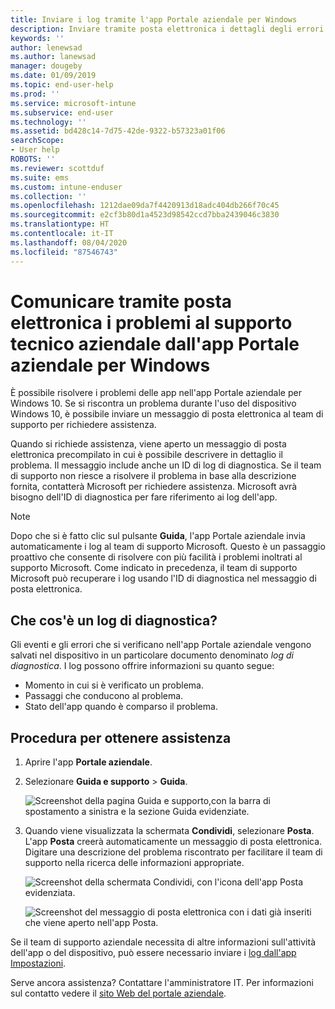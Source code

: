 ```yaml
---
title: Inviare i log tramite l'app Portale aziendale per Windows
description: Inviare tramite posta elettronica i dettagli degli errori e dei log per consentire al supporto tecnico aziendale di correggere i problemi delle app
keywords: ''
author: lenewsad
ms.author: lanewsad
manager: dougeby
ms.date: 01/09/2019
ms.topic: end-user-help
ms.prod: ''
ms.service: microsoft-intune
ms.subservice: end-user
ms.technology: ''
ms.assetid: bd428c14-7d75-42de-9322-b57323a01f06
searchScope:
- User help
ROBOTS: ''
ms.reviewer: scottduf
ms.suite: ems
ms.custom: intune-enduser
ms.collection: ''
ms.openlocfilehash: 1212dae09da7f4420913d18adc404db266f70c45
ms.sourcegitcommit: e2cf3b80d1a4523d98542ccd7bba2439046c3830
ms.translationtype: HT
ms.contentlocale: it-IT
ms.lasthandoff: 08/04/2020
ms.locfileid: "87546743"
---
```

# <a name="email-your-company-support-about-problem-from-company-portal-for-windows"></a>Comunicare tramite posta elettronica i problemi al supporto tecnico aziendale dall'app Portale aziendale per Windows

È possibile risolvere i problemi delle app nell'app Portale aziendale per Windows 10. Se si riscontra un problema durante l'uso del dispositivo Windows 10, è possibile inviare un messaggio di posta elettronica al team di supporto per richiedere assistenza. 

Quando si richiede assistenza, viene aperto un messaggio di posta elettronica precompilato in cui è possibile descrivere in dettaglio il problema. Il messaggio include anche un ID di log di diagnostica. Se il team di supporto non riesce a risolvere il problema in base alla descrizione fornita, contatterà Microsoft per richiedere assistenza. Microsoft avrà bisogno dell'ID di diagnostica per fare riferimento ai log dell'app.   


> [!Note]
> Dopo che si è fatto clic sul pulsante **Guida**, l'app Portale aziendale invia automaticamente i log al team di supporto Microsoft. Questo è un passaggio proattivo che consente di risolvere con più facilità i problemi inoltrati al supporto Microsoft. Come indicato in precedenza, il team di supporto Microsoft può recuperare i log usando l'ID di diagnostica nel messaggio di posta elettronica.  

## <a name="what-is-a-diagnostic-log"></a>Che cos'è un log di diagnostica?

Gli eventi e gli errori che si verificano nell'app Portale aziendale vengono salvati nel dispositivo in un particolare documento denominato _log di diagnostica_. I log possono offrire informazioni su quanto segue:  
* Momento in cui si è verificato un problema.  
* Passaggi che conducono al problema.  
* Stato dell'app quando è comparso il problema.   

## <a name="steps-to-get-help"></a>Procedura per ottenere assistenza  

1. Aprire l'app **Portale aziendale**.
2. Selezionare **Guida e supporto** > **Guida**.  

   ![Screenshot della pagina Guida e supporto,con la barra di spostamento a sinistra e la sezione Guida evidenziate.](./media/1812_UCP_Help_Support_Get_Help_Logs.png)    

3. Quando viene visualizzata la schermata **Condividi**, selezionare **Posta**. L'app **Posta** creerà automaticamente un messaggio di posta elettronica. Digitare una descrizione del problema riscontrato per facilitare il team di supporto nella ricerca delle informazioni appropriate.  

   ![Screenshot della schermata Condividi, con l'icona dell'app Posta evidenziata.](./media/1811_Mail_Logs_Windows_CPapp.png)  


   ![Screenshot del messaggio di posta elettronica con i dati già inseriti che viene aperto nell'app Posta.](./media/1811_Get_Help_Email_Windows_CPapp.png)  

Se il team di supporto aziendale necessita di altre informazioni sull'attività dell'app o del dispositivo, può essere necessario inviare i [log dall'app Impostazioni](send-logs-to-your-it-admin-settings-windows.md).  

Serve ancora assistenza? Contattare l'amministratore IT. Per informazioni sul contatto vedere il [sito Web del portale aziendale](https://go.microsoft.com/fwlink/?linkid=2010980).  
